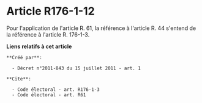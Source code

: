 # Article R176-1-12

Pour l'application de l'article R. 61, la référence à l'article R. 44 s'entend de la référence à l'article R. 176-1-3.

**Liens relatifs à cet article**

	**Créé par**:

	  - Décret n°2011-843 du 15 juillet 2011 - art. 1

	**Cite**:

	  - Code électoral - art. R176-1-3
	  - Code électoral - art. R61
